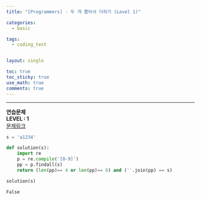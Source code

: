 ```yaml
---
title: "[Programmers] - 두 개 뽑아서 더하기 (Level 1)"

categories:
  - basic

tags:
  - coding_test


layout: single

toc: true
toc_sticky: true
use_math: true
comments: true
---
```


---
**연습문제**  
**LEVEL : 1**   
[문제링크](https://programmers.co.kr/learn/courses/30/lessons/12918)  


```python
s = 'a1234'
```


```python
def solution(s):
    import re
    p = re.compile('[0-9]')
    pp = p.findall(s)
    return (len(pp)== 4 or len(pp)== 6) and (''.join(pp) == s)

```


```python
solution(s)
```




    False
